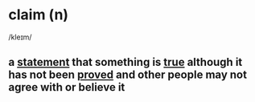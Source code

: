 # claim (n)

/kleɪm/

## a [statement](statement-n.md#a-formal-or-official-account-of-facts-or-opinions) that something is [true](true-adj.md#connected-with-facts-rather-than-things-that-have-been-invented-or-guessed) although it has not been [proved](prove-v.md#prove-something---to-show-it-is-true-chứng-minh) and other people may not agree with or believe it